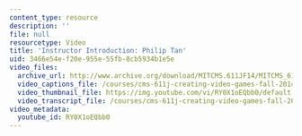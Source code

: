 ```yaml
---
content_type: resource
description: ''
file: null
resourcetype: Video
title: 'Instructor Introduction: Philip Tan'
uid: 3466e54e-f20e-955e-55fb-8cb5934b1e5e
video_files:
  archive_url: http://www.archive.org/download/MITCMS.611JF14/MITCMS_611JF14_Philip_Intro_300k.mp4
  video_captions_file: /courses/cms-611j-creating-video-games-fall-2014/6ca9810fa02a535fbec105a3c82318bb_RY0X1oEQbb0.vtt
  video_thumbnail_file: https://img.youtube.com/vi/RY0X1oEQbb0/default.jpg
  video_transcript_file: /courses/cms-611j-creating-video-games-fall-2014/6c7a56456670fc1afc346fc49f27a574_RY0X1oEQbb0.pdf
video_metadata:
  youtube_id: RY0X1oEQbb0
---
```

